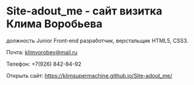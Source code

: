 # Site-adout_me - сайт визитка Клима Воробьева
должность Junior Front-end разработчик, верстальщик HTML5, CSS3.

Почта: klimvorobev@mail.ru

Телефон: +7(926) 842-84-92

Открыть сайт: https://klimsupermachine.github.io/Site-adout_me/
